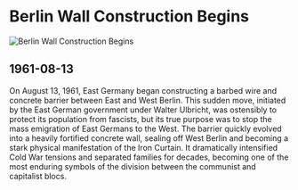 # Berlin Wall Construction Begins

![Berlin Wall Construction Begins](https://cdn.britannica.com/65/180265-138-827C0499/Overview-building-Berlin-Wall-1961.jpg)

## 1961-08-13

On August 13, 1961, East Germany began constructing a barbed wire and concrete barrier between East and West Berlin. This sudden move, initiated by the East German government under Walter Ulbricht, was ostensibly to protect its population from fascists, but its true purpose was to stop the mass emigration of East Germans to the West. The barrier quickly evolved into a heavily fortified concrete wall, sealing off West Berlin and becoming a stark physical manifestation of the Iron Curtain. It dramatically intensified Cold War tensions and separated families for decades, becoming one of the most enduring symbols of the division between the communist and capitalist blocs.